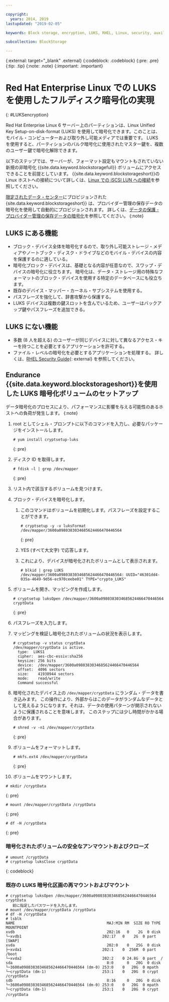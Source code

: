 ```yaml
---

copyright:
  years: 2014, 2019
lastupdated: "2019-02-05"

keywords: Block storage, encryption, LUKS, RHEL, Linux, security, auxiliary storage

subcollection: BlockStorage

---
```

{:external: target="_blank" .external}
{:codeblock: .codeblock}
{:pre: .pre}
{:tip: .tip}
{:note: .note}
{:important: .important}

# Red Hat Enterprise Linux での LUKS を使用したフルディスク暗号化の実現
{: #LUKSencryption}

Red Hat Enterprise Linux 6 サーバー上のパーティションは、Linux Unified Key Setup-on-disk-format (LUKS) を使用して暗号化できます。このことは、モバイル・コンピューターおよび取り外し可能メディアでは重要です。 LUKS を使用すると、パーティションのバルク暗号化に使用されたマスター鍵を、複数のユーザー鍵で暗号化解除できます。

以下のステップでは、サーバーが、フォーマット設定もマウントもされていない新規の非暗号化 {{site.data.keyword.blockstoragefull}} ボリュームにアクセスできることを前提としています。 {{site.data.keyword.blockstorageshort}}の Linux ホストへの接続について詳しくは、[Linux での iSCSI LUN への接続](/docs/infrastructure/BlockStorage?topic=BlockStorage-mountingLinux)を参照してください。

[限定されたデータ・センター](/docs/infrastructure/BlockStorage?topic=BlockStorage-news)にプロビジョンされた {site.data.keyword.blockstorageshort}} は、プロバイダー管理の保存データの暗号化を使用して自動的にプロビジョンされます。 詳しくは、[データの保護 - プロバイダー管理の保存データの暗号化](/docs/infrastructure/BlockStorage?topic=BlockStorage-encryption)を参照してください。
{:note}

## LUKS にある機能

- ブロック・デバイス全体を暗号化するので、取り外し可能ストレージ・メディアやノートブック・ディスク・ドライブなどのモバイル・デバイスの内容を保護するのに適している。
- 暗号化ブロック・デバイスは、基礎となる内容が任意なので、スワップ・デバイスの暗号化に役立ちます。 暗号化は、データ・ストレージ用の特殊なフォーマットのブロック・デバイスを使用する特定のデータベースにも役立ちます。
- 既存のデバイス・マッパー・カーネル・サブシステムを使用する。
- パスフレーズを強化して、辞書攻撃から保護する。
- LUKS デバイスは複数の鍵スロットを含んでいるため、ユーザーはバックアップ鍵やパスフレーズを追加できる。


## LUKS にない機能

- 多数 (8 人を超える) のユーザーが同じデバイスに対して異なるアクセス・キーを持つことを必要とするアプリケーションを許可する。
- ファイル・レベルの暗号化を必要とするアプリケーションを処理する。 詳しくは、[RHEL Security Guide](https://access.redhat.com/documentation/en-US/Red_Hat_Enterprise_Linux/7/html/Security_Guide/sec-Encryption.html){: external} を参照してください。

## Endurance {{site.data.keyword.blockstorageshort}}を使用した LUKS 暗号化ボリュームのセットアップ

データ暗号化のプロセスにより、パフォーマンスに影響を与える可能性のあるホストへの負荷が発生します。
{:note}

1. root としてシェル・プロンプトに以下のコマンドを入力し、必要なパッケージをインストールします。   <br/>
   ```
   # yum install cryptsetup-luks
   ```
   {: pre}
2. ディスク ID を取得します。<br/>
   ```
   # fdisk –l | grep /dev/mapper
   ```
   {: pre}
3. リスト内で該当するボリュームを見つけます。
4. ブロック・デバイスを暗号化します。

   1. このコマンドはボリュームを初期化します。パスフレーズを設定することができます。 <br/>

      ```
      # cryptsetup -y -v luksFormat /dev/mapper/3600a0980383034685624466470446564
      ```
      {: pre}

   2. YES (すべて大文字) で応答します。

   3. これにより、デバイスが暗号化されたボリュームとして表示されます。

      ```
      # blkid | grep LUKS
      /dev/mapper/3600a0980383034685624466470446564: UUID="46301dd4-035a-4649-9d56-ec970ceebe01" TYPE="crypto_LUKS"
      ```

5. ボリュームを開き、マッピングを作成します。<br/>
   ```
   # cryptsetup luksOpen /dev/mapper/3600a0980383034685624466470446564 cryptData
   ```
   {: pre}
6. パスフレーズを入力します。
7. マッピングを検証し暗号化されたボリュームの状況を表示します。   <br/>
   ```
   # cryptsetup -v status cryptData
   /dev/mapper/cryptData is active.
     type:  LUKS1
     cipher:  aes-cbc-essiv:sha256
     keysize: 256 bits
     device:  /dev/mapper/3600a0980383034685624466470446564
     offset:  4096 sectors
     size:    41938944 sectors
     mode:    read/write
     Command successful
   ```
8. 暗号化されたデバイス上の `/dev/mapper/cryptData` にランダム・データを書き込みます。 この操作により、外部からはこのデータがランダムなデータとして見えるようになります。それは、データの使用パターンが開示されないように保護されることを意味します。 このステップには少し時間がかかる場合があります。<br/>
    ```
    # shred -v -n1 /dev/mapper/cryptData
    ```
    {: pre}
9. ボリュームをフォーマットします。<br/>
   ```
   # mkfs.ext4 /dev/mapper/cryptData
   ```
   {: pre}
10. ボリュームをマウントします。<br/>
   ```
   # mkdir /cryptData
   ```
   {: pre}
   ```
   # mount /dev/mapper/cryptData /cryptData
   ```
   {: pre}
   ```
   # df -H /cryptData
   ```
   {: pre}

### 暗号化されたボリュームの安全なアンマウントおよびクローズ
   ```
   # umount /cryptData
   # cryptsetup luksClose cryptData
   ```
   {: codeblock}

### 既存の LUKS 暗号化区画の再マウントおよびマウント
   ```
   # cryptsetup luksOpen /dev/mapper/3600a0980383034685624466470446564 cryptData
      前に指定したパスワードを入力します。
   # mount /dev/mapper/cryptData /cryptData
   # df -H /cryptData
   # lsblk
   NAME                                         MAJ:MIN RM  SIZE RO TYPE  MOUNTPOINT
   xvdb                                         202:16   0    2G  0 disk
   └─xvdb1                                    202:17   0    2G  0 part  [SWAP]
   xvda                                         202:0    0   25G  0 disk
   ├─xvda1                                    202:1    0  256M  0 part  /boot
   └─xvda2                                    202:2    0 24.8G  0 part  /
   sda                                          8:0      0   20G  0 disk
   └─3600a0980383034685624466470446564 (dm-0) 253:0    0   20G  0 mpath
   └─cryptData (dm-1)                         253:1    0   20G  0 crypt /cryptData
   sdb                                          8:16     0   20G  0 disk
   └─3600a0980383034685624466470446564 (dm-0) 253:0    0   20G  0 mpath
   └─cryptData (dm-1)                         253:1    0   20G  0 crypt /cryptData　
   ```
